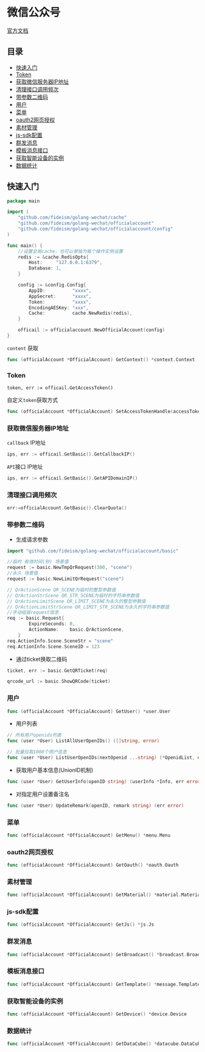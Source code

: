 # 微信公众号

[官方文档](https://developers.weixin.qq.com/doc/offiaccount/Getting_Started/Overview.html)

## 目录
- [快速入门](#快速入门)
- [Token](#Token)
- [获取微信服务器IP地址](#获取微信服务器IP地址)
- [清理接口调用频次](#清理接口调用频次)
- [带参数二维码](#带参数二维码)
- [用户](#用户)
- [菜单](#菜单)
- [oauth2网页授权](#oauth2网页授权)
- [素材管理](#素材管理)
- [js-sdk配置](#js-sdk配置)
- [群发消息](#群发消息)
- [模板消息接口](#模板消息接口)
- [获取智能设备的实例](#获取智能设备的实例)
- [数据统计](#数据统计)


## 快速入门

```go
package main

import (
	"github.com/fideism/golang-wechat/cache"
	"github.com/fideism/golang-wechat/officialaccount"
	"github.com/fideism/golang-wechat/officialaccount/config"
)

func main() {
	//设置全局cache，也可以单独为每个操作实例设置
	redis := &cache.RedisOpts{
		Host:     "127.0.0.1:6379",
		Database: 1,
	}

	config := &config.Config{
		AppID:          "xxxx",
		AppSecret:      "xxxx",
		Token:          "xxxx",
		EncodingAESKey: "xxx",
		Cache:          cache.NewRedis(redis),
	}

	officail := officialaccount.NewOfficialAccount(config)
}
```

`content` 获取
```go
func (officialAccount *OfficialAccount) GetContext() *context.Context
```

### Token

```
token, err := officail.GetAccessToken()
```

自定义`token`获取方式
```go
func (officialAccount *OfficialAccount) SetAccessTokenHandle(accessTokenHandle credential.AccessTokenHandle)
```

### 获取微信服务器IP地址

`callback` IP地址

```go
ips, err := officail.GetBasic().GetCallbackIP()
```

`API`接口 IP地址
```go
ips, err := officail.GetBasic().GetAPIDomainIP()
```

### 清理接口调用频次

```go
err:=officialAccount.GetBasic().ClearQuota()
```

### 带参数二维码

- 生成请求参数
```go
import "github.com/fideism/golang-wechat/officialaccount/basic"

//临时 有效时间(秒) 场景值
request := basic.NewTmpQrRequest(300, "scene")
//永久 场景值
request := basic.NewLimitQrRequest("scene")

// QrActionScene QR_SCENE为临时的整型参数值
// QrActionStrScene QR_STR_SCENE为临时的字符串参数值
// QrActionLimitScene QR_LIMIT_SCENE为永久的整型参数值
// QrActionLimitStrScene QR_LIMIT_STR_SCENE为永久的字符串参数值
//手动组装request信息
req := basic.Request{
		ExpireSeconds: 0,
		ActionName:    basic.QrActionScene,
	}
req.ActionInfo.Scene.SceneStr = "scene"
req.ActionInfo.Scene.SceneID = 123
```

- 通过ticket换取二维码
```go
ticket, err := basic.GetQRTicket(req)

qrcode_url := basic.ShowQRCode(ticket)
```

### 用户
```go
func (officialAccount *OfficialAccount) GetUser() *user.User

```
- 用户列表

```go
// 所有用户openids列表
func (user *User) ListAllUserOpenIDs() ([]string, error)

// 批量拉取1000个用户信息
func (user *User) ListUserOpenIDs(nextOpenid ...string) (*OpenidList, error)
```

- 获取用户基本信息(UnionID机制)
```go
func (user *User) GetUserInfo(openID string) (userInfo *Info, err error) 
```

- 对指定用户设置备注名
```go
func (user *User) UpdateRemark(openID, remark string) (err error)
```

### 菜单
```go
func (officialAccount *OfficialAccount) GetMenu() *menu.Menu
```

### oauth2网页授权
```go
func (officialAccount *OfficialAccount) GetOauth() *oauth.Oauth
```

### 素材管理
```go
func (officialAccount *OfficialAccount) GetMaterial() *material.Material
```

### js-sdk配置
```go
func (officialAccount *OfficialAccount) GetJs() *js.Js
```

### 群发消息
```go
func (officialAccount *OfficialAccount) GetBroadcast() *broadcast.Broadcast
```

### 模板消息接口
```go
func (officialAccount *OfficialAccount) GetTemplate() *message.Template
```

### 获取智能设备的实例
```go
func (officialAccount *OfficialAccount) GetDevice() *device.Device
```

### 数据统计
```go
func (officialAccount *OfficialAccount) GetDataCube() *datacube.DataCube
```